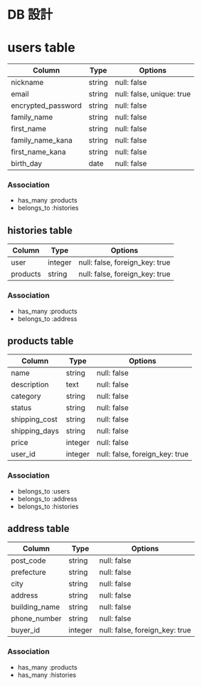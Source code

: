 # DB 設計

# users table

| Column             | Type                | Options                   |
|--------------------|---------------------|---------------------------|
| nickname           | string              | null: false               |
| email	             | string              | null: false, unique: true |
| encrypted_password | string              | null: false               |
| family_name        | string              | null: false               |
| first_name         | string              | null: false               |
| family_name_kana   | string              | null: false               |
| first_name_kana    | string              | null: false               |
| birth_day          | date                | null: false               |

### Association

- has_many :products
- belongs_to :histories


## histories table

| Column      | Type       | Options                        |
|-------------|------------|--------------------------------|
| user        | integer    | null: false, foreign_key: true |
| products    | string     | null: false, foreign_key: true |

### Association

- has_many :products
- belongs_to :address


## products table

| Column                   | Type       | Options                        |
|--------------------------|------------|--------------------------------|
| name                     | string     | null: false                    |
| description	             | text       | null: false                    |
| category                 | string     | null: false                    |
| status                   | string     | null: false                    |
| shipping_cost            | string     | null: false                    |
| shipping_days	           | string     | null: false                    |
| price                    | integer    | null: false                    |
| user_id	                 | integer    | null: false, foreign_key: true |

### Association

- belongs_to :users
- belongs_to :address
- belongs_to :histories


## address table

| Column             | Type       | Options                        |
|--------------------|------------|--------------------------------|
| post_code	         | string     | null: false                    |
| prefecture         | string     | null: false                    |
| city               | string     | null: false                    |
| address	           | string     | null: false                    |
| building_name	     | string     | null: false                    |
| phone_number       | string     | null: false                    |
| buyer_id           | integer    | null: false, foreign_key: true |

### Association

- has_many :products
- has_many :histories